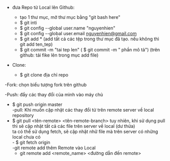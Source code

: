- đưa Repo từ Local lên Github: 
   + tạo 1 thư mục, mở thư mục bằng "git bash here"
   + $ git inti
   + $ git config --global user.name "nguyenhien"
   + $ git config --global user.email nguyenhien@gmail.com
   + $ git add * (add tất cả các tệp trong thư mục đã tạo. nếu không thì git add ten_tep)
   + $ git commit -m "tai tep len"  ( $ git commit -m " phần mô tả")
  (trên github: tải fike lên trong mục add file)

- Clone:
  + $ git clone địa chỉ repo

-Fork: chọn biểu tượng fork trên github

-Push: đẩy các thay đổi của mình vào máy chủ
   - $ git push origin master  
-pull: Khi muốn cập nhật các thay đổi từ trên remote server về local repository  
   - $ git pull <tên-remote> <tên-remote-branch> 
   tuy nhiên, khi sử dụng pull thì sẽ cập nhật tất cả các file trên server về local (dư thừa)  
   ta có thể sử dụng fetch, sẽ cập nhật nhữ file mà trên server có những local chưa có   
    - $ git fetch origin  
 -git remote add thêm Remote vào Local  
     - git remote add <remote_name> <đường dẫn đến remote>   

